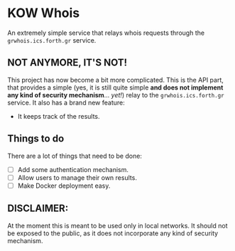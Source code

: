 # KOW Whois

An extremely simple service that relays whois requests through the `grwhois.ics.forth.gr` service.

## NOT ANYMORE, IT'S NOT!

This project has now become a bit more complicated. This is the API part, that provides a simple (yes, it is still quite simple **and does not implement any kind of security mechanism**... _yet!_) relay to the `grwhois.ics.forth.gr` service. It also has a brand new feature:
- It keeps track of the results.

## Things to do

There are a lot of things that need to be done:
- [ ] Add some authentication mechanism.
- [ ] Allow users to manage their own results.
- [ ] Make Docker deployment easy.

## **DISCLAIMER:**
At the moment this is meant to be used only in local networks. It should not be exposed to the public, as it does not incorporate any kind of security mechanism.
